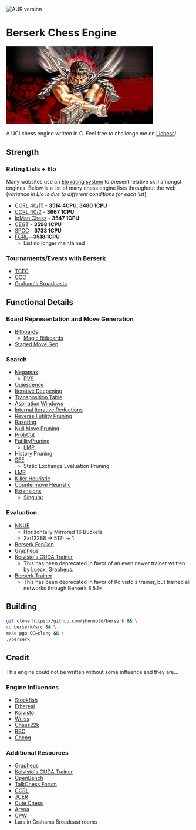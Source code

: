 ![AUR version](https://img.shields.io/aur/version/berserk)

# Berserk Chess Engine

<img src="resources/berserk.jpg" alt="Berserk" width="400" />

A UCI chess engine written in C. Feel free to challenge me on [Lichess](https://lichess.org/@/BerserkEngine)!

## Strength

### Rating Lists + Elo

Many websites use an [Elo rating system](https://en.wikipedia.org/wiki/Elo_rating_system) to present relative skill amongst engines.
Below is a list of many chess engine lists throughout the web (*variance in Elo is due to different conditions for each list*)

* [CCRL 40/15](https://ccrl.chessdom.com/ccrl/4040/) - **3514 4CPU, 3480 1CPU**
* [CCRL 40/2](https://ccrl.chessdom.com/ccrl/404/) - **3667 1CPU**
* [IpMan Chess](https://ipmanchess.yolasite.com/r9-7945hx.php) - **3547 1CPU**
* [CEGT](http://www.cegt.net/40_4_Ratinglist/40_4_single/rangliste.html) - **3598 1CPU**
* [SPCC](https://www.sp-cc.de/) - **3733 1CPU**
* ~~[FGRL](www.fastgm.de/60-0.60.html) - **3518 1CPU**~~
  * List no longer maintained

### Tournaments/Events with Berserk

- [TCEC](https://tcec-chess.com/)
- [CCC](https://www.chess.com/computer-chess-championship)
- [Graham's Broadcasts](https://ccrl.live/)

## Functional Details

### Board Representation and Move Generation

- [Bitboards](https://www.chessprogramming.org/Bitboards)
  - [Magic Bitboards](https://www.chessprogramming.org/Magic_Bitboards)
- [Staged Move Gen](https://www.chessprogramming.org/Move_Generation#Staged_move_generation)

### Search

- [Negamax](https://www.chessprogramming.org/Negamax)
  - [PVS](https://www.chessprogramming.org/Principal_Variation_Search)
- [Quiescence](https://www.chessprogramming.org/Quiescence_Search)
- [Iterative Deepening](https://www.chessprogramming.org/Iterative_Deepening)
- [Transposition Table](https://www.chessprogramming.org/Transposition_Table)
- [Aspiration Windows](https://www.chessprogramming.org/Aspiration_Windows)
- [Internal Iterative Reductions](https://www.talkchess.com/forum3/viewtopic.php?f=7&t=74769)
- [Reverse Futility Pruning](https://www.chessprogramming.org/Reverse_Futility_Pruning)
- [Razoring](https://www.chessprogramming.org/Razoring)
- [Null Move Pruning](https://www.chessprogramming.org/Null_Move_Pruning)
- [ProbCut](https://www.chessprogramming.org/ProbCut)
- [FutilityPruning](https://www.chessprogramming.org/Futility_Pruning)
  - [LMP](https://www.chessprogramming.org/Futility_Pruning#MoveCountBasedPruning)
- History Pruning
- [SEE](https://www.chessprogramming.org/Static_Exchange_Evaluation)
  - Static Exchange Evaluation Pruning
- [LMR](https://www.chessprogramming.org/Late_Move_Reductions)
- [Killer Heuristic](https://www.chessprogramming.org/Killer_Heuristic)
- [Countermove Heuristic](https://www.chessprogramming.org/Countermove_Heuristic)
- [Extensions](https://www.chessprogramming.org/Extensions)
  - [Singular](https://www.chessprogramming.org/Singular_Extensions)

### Evaluation

- [NNUE](https://www.chessprogramming.org/NNUE)
  - Horizontally Mirrored 16 Buckets
  - 2x(12288 -> 512) -> 1
- [Berserk FenGen](https://github.com/jhonnold/berserk/tree/fen-gen)
- [Grapheus](https://github.com/Luecx/Grapheus)
- ~~[Koivisto's CUDA Trainer](https://github.com/Luecx/CudAD)~~
  - This has been deprecated in favor of an even newer trainer written by Luecx, Grapheus.
- ~~[Berserk Trainer](https://github.com/jhonnold/berserk-trainer)~~
  - This has been deprecated in favor of Koivisto's trainer, but trained all networks through Berserk 8.5.1+

## Building

```bash
git clone https://github.com/jhonnold/berserk && \
cd berserk/src && \
make pgo CC=clang && \
./berserk
```

## Credit

This engine could not be written without some influence and they are...

### Engine Influences

- [Stockfish](https://github.com/official-stockfish/Stockfish)
- [Ethereal](https://github.com/AndyGrant/Ethereal)
- [Koivisto](https://github.com/Luecx/Koivisto)
- [Weiss](https://github.com/TerjeKir/weiss)
- [Chess22k](https://github.com/sandermvdb/chess22k)
- [BBC](https://github.com/maksimKorzh/chess_programming)
- [Cheng](https://www.chessprogramming.org/Cheng)

### Additional Resources

- [Grapheus](https://github.com/Luecx/Grapheus)
- [Koivisto's CUDA Trainer](https://github.com/Luecx/CudAD)
- [OpenBench](https://github.com/AndyGrant/OpenBench)
- [TalkChess Forum](http://talkchess.com/forum3/viewforum.php?f=7)
- [CCRL](https://kirill-kryukov.com/chess/discussion-board/viewforum.php?f=7)
- [JCER](https://chessengines.blogspot.com/p/rating-jcer.html)
- [Cute Chess](https://cutechess.com/)
- [Arena](http://www.playwitharena.de/)
- [CPW](https://www.chessprogramming.org/Main_Page)
- Lars in Grahams Broadcast rooms


